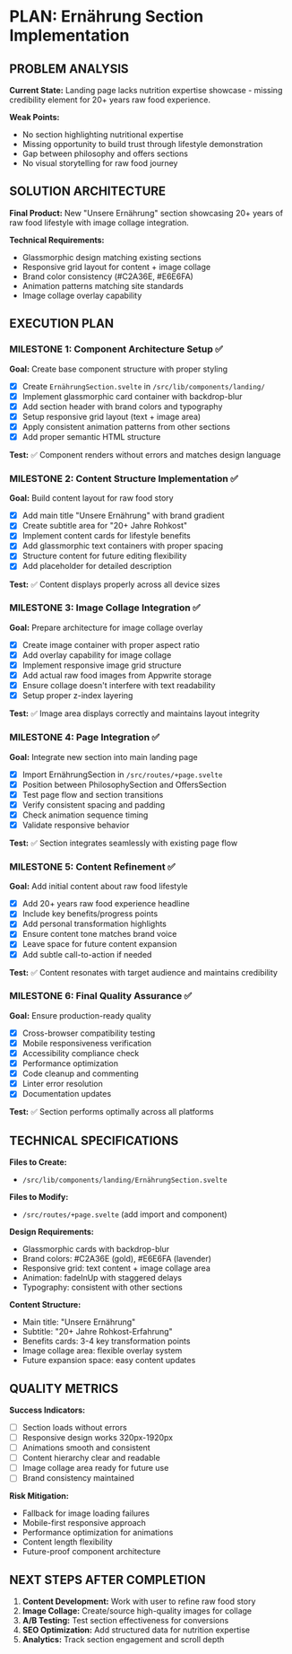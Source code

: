 # PLAN: Ernährung Section Implementation

## PROBLEM ANALYSIS

**Current State:** Landing page lacks nutrition expertise showcase - missing credibility element for 20+ years raw food experience.

**Weak Points:**

- No section highlighting nutritional expertise
- Missing opportunity to build trust through lifestyle demonstration
- Gap between philosophy and offers sections
- No visual storytelling for raw food journey

## SOLUTION ARCHITECTURE

**Final Product:** New "Unsere Ernährung" section showcasing 20+ years of raw food lifestyle with image collage integration.

**Technical Requirements:**

- Glassmorphic design matching existing sections
- Responsive grid layout for content + image collage
- Brand color consistency (#C2A36E, #E6E6FA)
- Animation patterns matching site standards
- Image collage overlay capability

## EXECUTION PLAN

### MILESTONE 1: Component Architecture Setup ✅

**Goal:** Create base component structure with proper styling

- [x] Create `ErnährungSection.svelte` in `/src/lib/components/landing/`
- [x] Implement glassmorphic card container with backdrop-blur
- [x] Add section header with brand colors and typography
- [x] Setup responsive grid layout (text + image area)
- [x] Apply consistent animation patterns from other sections
- [x] Add proper semantic HTML structure

**Test:** ✅ Component renders without errors and matches design language

### MILESTONE 2: Content Structure Implementation ✅

**Goal:** Build content layout for raw food story

- [x] Add main title "Unsere Ernährung" with brand gradient
- [x] Create subtitle area for "20+ Jahre Rohkost"
- [x] Implement content cards for lifestyle benefits
- [x] Add glassmorphic text containers with proper spacing
- [x] Structure content for future editing flexibility
- [x] Add placeholder for detailed description

**Test:** ✅ Content displays properly across all device sizes

### MILESTONE 3: Image Collage Integration ✅

**Goal:** Prepare architecture for image collage overlay

- [x] Create image container with proper aspect ratio
- [x] Add overlay capability for image collage
- [x] Implement responsive image grid structure
- [x] Add actual raw food images from Appwrite storage
- [x] Ensure collage doesn't interfere with text readability
- [x] Setup proper z-index layering

**Test:** ✅ Image area displays correctly and maintains layout integrity

### MILESTONE 4: Page Integration ✅

**Goal:** Integrate new section into main landing page

- [x] Import ErnährungSection in `/src/routes/+page.svelte`
- [x] Position between PhilosophySection and OffersSection
- [x] Test page flow and section transitions
- [x] Verify consistent spacing and padding
- [x] Check animation sequence timing
- [x] Validate responsive behavior

**Test:** ✅ Section integrates seamlessly with existing page flow

### MILESTONE 5: Content Refinement ✅

**Goal:** Add initial content about raw food lifestyle

- [x] Add 20+ years raw food experience headline
- [x] Include key benefits/progress points
- [x] Add personal transformation highlights
- [x] Ensure content tone matches brand voice
- [x] Leave space for future content expansion
- [x] Add subtle call-to-action if needed

**Test:** ✅ Content resonates with target audience and maintains credibility

### MILESTONE 6: Final Quality Assurance ✅

**Goal:** Ensure production-ready quality

- [x] Cross-browser compatibility testing
- [x] Mobile responsiveness verification
- [x] Accessibility compliance check
- [x] Performance optimization
- [x] Code cleanup and commenting
- [x] Linter error resolution
- [x] Documentation updates

**Test:** ✅ Section performs optimally across all platforms

## TECHNICAL SPECIFICATIONS

**Files to Create:**

- `/src/lib/components/landing/ErnährungSection.svelte`

**Files to Modify:**

- `/src/routes/+page.svelte` (add import and component)

**Design Requirements:**

- Glassmorphic cards with backdrop-blur
- Brand colors: #C2A36E (gold), #E6E6FA (lavender)
- Responsive grid: text content + image collage area
- Animation: fadeInUp with staggered delays
- Typography: consistent with other sections

**Content Structure:**

- Main title: "Unsere Ernährung"
- Subtitle: "20+ Jahre Rohkost-Erfahrung"
- Benefits cards: 3-4 key transformation points
- Image collage area: flexible overlay system
- Future expansion space: easy content updates

## QUALITY METRICS

**Success Indicators:**

- [ ] Section loads without errors
- [ ] Responsive design works 320px-1920px
- [ ] Animations smooth and consistent
- [ ] Content hierarchy clear and readable
- [ ] Image collage area ready for future use
- [ ] Brand consistency maintained

**Risk Mitigation:**

- Fallback for image loading failures
- Mobile-first responsive approach
- Performance optimization for animations
- Content length flexibility
- Future-proof component architecture

## NEXT STEPS AFTER COMPLETION

1. **Content Development:** Work with user to refine raw food story
2. **Image Collage:** Create/source high-quality images for collage
3. **A/B Testing:** Test section effectiveness for conversions
4. **SEO Optimization:** Add structured data for nutrition expertise
5. **Analytics:** Track section engagement and scroll depth
